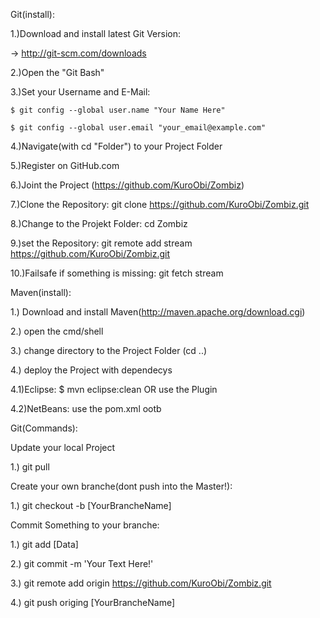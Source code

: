 Git(install):

1.)Download and install latest Git Version:

   -> http://git-scm.com/downloads

2.)Open the "Git Bash"

3.)Set your Username and E-Mail:

	$ git config --global user.name "Your Name Here"

	$ git config --global user.email "your_email@example.com"

4.)Navigate(with cd "Folder") to your Project Folder

5.)Register on GitHub.com

6.)Joint the Project (https://github.com/KuroObi/Zombiz)

7.)Clone the Repository: git clone https://github.com/KuroObi/Zombiz.git

8.)Change to the Projekt Folder: cd Zombiz

9.)set the Repository: git remote add stream https://github.com/KuroObi/Zombiz.git

10.)Failsafe if something is missing: git fetch stream



Maven(install):

1.) Download and install Maven(http://maven.apache.org/download.cgi)

2.) open the cmd/shell

3.) change directory to the Project Folder (cd ..)

4.) deploy the Project with dependecys

4.1)Eclipse: $ mvn eclipse:clean OR use the Plugin

4.2)NetBeans: use the pom.xml ootb



Git(Commands):

Update your local Project

1.) git pull

Create your own branche(dont push into the Master!):

1.) git checkout -b [YourBrancheName]

Commit Something to your branche:

1.) git add [Data]

2.) git commit -m 'Your Text Here!'

3.) git remote add origin https://github.com/KuroObi/Zombiz.git

4.) git push origing [YourBrancheName]